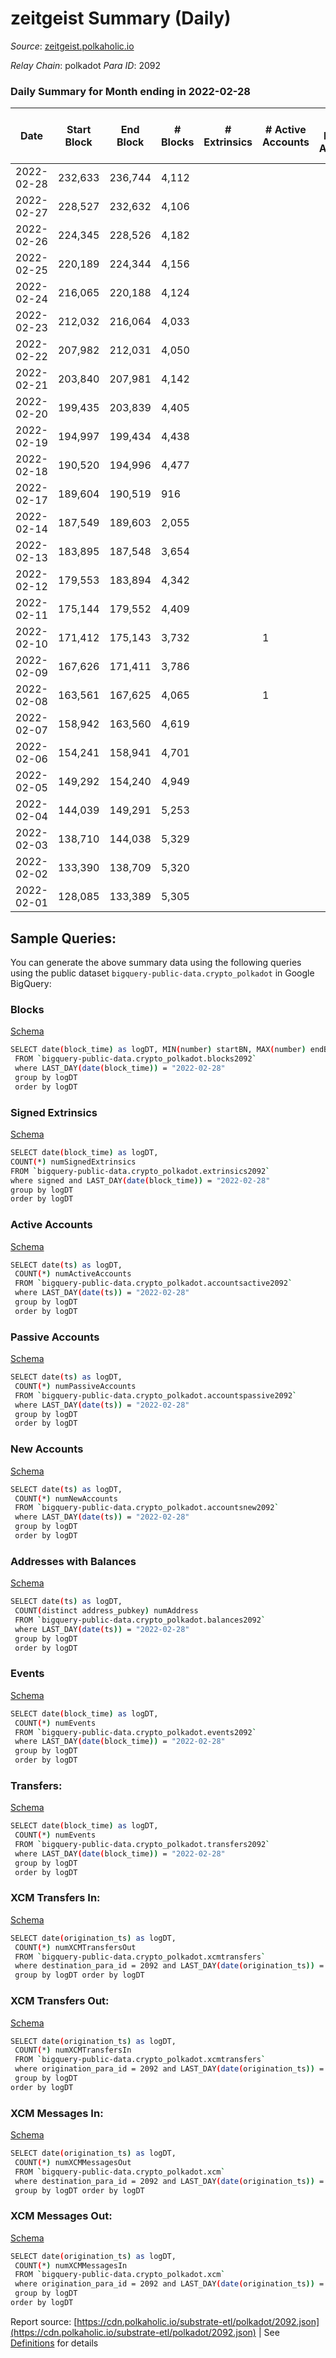 # zeitgeist Summary (Daily)

_Source_: [zeitgeist.polkaholic.io](https://zeitgeist.polkaholic.io)

*Relay Chain*: polkadot
*Para ID*: 2092



### Daily Summary for Month ending in 2022-02-28


| Date    | Start Block | End Block | # Blocks | # Extrinsics | # Active Accounts | # Passive Accounts | # New Accounts | # Addresses | # Events  | # Transfers ($USD) | # XCM Transfers In ($USD) | # XCM Transfers Out ($USD) | # XCM In | # XCM Out | Issues |
|---------|-------------|-----------|----------|--------------|-------------------|--------------------|----------------|-------------|-----------|--------------------|---------------------------|----------------------------|----------|-----------|--------|
| 2022-02-28 | 232,633 | 236,744 | 4,112 |  |  |  |  | 5 |  |   |   |   |  |  |  |
| 2022-02-27 | 228,527 | 232,632 | 4,106 |  |  |  |  | 5 |  |   |   |   |  |  |  |
| 2022-02-26 | 224,345 | 228,526 | 4,182 |  |  |  |  | 5 |  |   |   |   |  |  |  |
| 2022-02-25 | 220,189 | 224,344 | 4,156 |  |  |  |  | 5 |  |   |   |   |  |  |  |
| 2022-02-24 | 216,065 | 220,188 | 4,124 |  |  |  |  | 5 |  |   |   |   |  |  |  |
| 2022-02-23 | 212,032 | 216,064 | 4,033 |  |  |  |  | 5 |  |   |   |   |  |  |  |
| 2022-02-22 | 207,982 | 212,031 | 4,050 |  |  |  |  | 5 |  |   |   |   |  |  |  |
| 2022-02-21 | 203,840 | 207,981 | 4,142 |  |  |  |  | 5 |  |   |   |   |  |  |  |
| 2022-02-20 | 199,435 | 203,839 | 4,405 |  |  |  |  | 5 |  |   |   |   |  |  |  |
| 2022-02-19 | 194,997 | 199,434 | 4,438 |  |  |  |  | 5 |  |   |   |   |  |  |  |
| 2022-02-18 | 190,520 | 194,996 | 4,477 |  |  |  |  | 5 |  |   |   |   |  |  |  |
| 2022-02-17 | 189,604 | 190,519 | 916 |  |  |  |  | 5 |  |   |   |   |  |  |  |
| 2022-02-14 | 187,549 | 189,603 | 2,055 |  |  |  |  | 5 |  |   |   |   |  |  |  |
| 2022-02-13 | 183,895 | 187,548 | 3,654 |  |  |  |  | 5 |  |   |   |   |  |  |  |
| 2022-02-12 | 179,553 | 183,894 | 4,342 |  |  |  |  | 5 |  |   |   |   |  |  |  |
| 2022-02-11 | 175,144 | 179,552 | 4,409 |  |  |  |  | 5 |  |   |   |   |  |  |  |
| 2022-02-10 | 171,412 | 175,143 | 3,732 |  | 1 |  |  | 5 |  |   |   |   |  |  |  |
| 2022-02-09 | 167,626 | 171,411 | 3,786 |  |  |  |  | 5 |  |   |   |   |  |  |  |
| 2022-02-08 | 163,561 | 167,625 | 4,065 |  | 1 |  |  | 5 |  |   |   |   |  |  |  |
| 2022-02-07 | 158,942 | 163,560 | 4,619 |  |  |  |  |  |  |   |   |   |  |  |  |
| 2022-02-06 | 154,241 | 158,941 | 4,701 |  |  |  |  |  |  |   |   |   |  |  |  |
| 2022-02-05 | 149,292 | 154,240 | 4,949 |  |  |  |  |  |  |   |   |   |  |  |  |
| 2022-02-04 | 144,039 | 149,291 | 5,253 |  |  |  |  |  |  |   |   |   |  |  |  |
| 2022-02-03 | 138,710 | 144,038 | 5,329 |  |  |  |  |  |  |   |   |   |  |  |  |
| 2022-02-02 | 133,390 | 138,709 | 5,320 |  |  |  |  |  |  |   |   |   |  |  |  |
| 2022-02-01 | 128,085 | 133,389 | 5,305 |  |  |  |  |  |  |   |   |   |  |  |  |

## Sample Queries:
You can generate the above summary data using the following queries using the public dataset `bigquery-public-data.crypto_polkadot` in Google BigQuery:


### Blocks 

[Schema](https://github.com/colorfulnotion/substrate-etl/blob/main/schema/blocks.json)

```bash
SELECT date(block_time) as logDT, MIN(number) startBN, MAX(number) endBN, COUNT(*) numBlocks 
 FROM `bigquery-public-data.crypto_polkadot.blocks2092`  
 where LAST_DAY(date(block_time)) = "2022-02-28" 
 group by logDT 
 order by logDT
```

### Signed Extrinsics 

[Schema](https://github.com/colorfulnotion/substrate-etl/blob/main/schema/extrinsics.json)

```bash
SELECT date(block_time) as logDT, 
COUNT(*) numSignedExtrinsics 
FROM `bigquery-public-data.crypto_polkadot.extrinsics2092`  
where signed and LAST_DAY(date(block_time)) = "2022-02-28" 
group by logDT 
order by logDT
```

### Active Accounts 

[Schema](https://github.com/colorfulnotion/substrate-etl/blob/main/schema/accountsactive.json)

```bash
SELECT date(ts) as logDT, 
 COUNT(*) numActiveAccounts 
 FROM `bigquery-public-data.crypto_polkadot.accountsactive2092` 
 where LAST_DAY(date(ts)) = "2022-02-28" 
 group by logDT 
 order by logDT
```

### Passive Accounts 

[Schema](https://github.com/colorfulnotion/substrate-etl/blob/main/schema/accountspassive.json)

```bash
SELECT date(ts) as logDT, 
 COUNT(*) numPassiveAccounts 
 FROM `bigquery-public-data.crypto_polkadot.accountspassive2092` 
 where LAST_DAY(date(ts)) = "2022-02-28" 
 group by logDT 
 order by logDT
```

### New Accounts 

[Schema](https://github.com/colorfulnotion/substrate-etl/blob/main/schema/accountsnew.json)

```bash
SELECT date(ts) as logDT, 
 COUNT(*) numNewAccounts 
 FROM `bigquery-public-data.crypto_polkadot.accountsnew2092` 
 where LAST_DAY(date(ts)) = "2022-02-28" 
 group by logDT
 order by logDT
```

### Addresses with Balances 

[Schema](https://github.com/colorfulnotion/substrate-etl/blob/main/schema/balances.json)

```bash
SELECT date(ts) as logDT,
 COUNT(distinct address_pubkey) numAddress 
 FROM `bigquery-public-data.crypto_polkadot.balances2092` 
 where LAST_DAY(date(ts)) = "2022-02-28" 
 group by logDT 
 order by logDT
```

### Events 

[Schema](https://github.com/colorfulnotion/substrate-etl/blob/main/schema/events.json)

```bash
SELECT date(block_time) as logDT, 
 COUNT(*) numEvents 
 FROM `bigquery-public-data.crypto_polkadot.events2092` 
 where LAST_DAY(date(block_time)) = "2022-02-28" 
 group by logDT 
 order by logDT
```

### Transfers:

[Schema](https://github.com/colorfulnotion/substrate-etl/blob/main/schema/transfers.json)

```bash
SELECT date(block_time) as logDT, 
 COUNT(*) numEvents 
 FROM `bigquery-public-data.crypto_polkadot.transfers2092` 
 where LAST_DAY(date(block_time)) = "2022-02-28" 
 group by logDT 
 order by logDT
```

### XCM Transfers In: 

[Schema](https://github.com/colorfulnotion/substrate-etl/blob/main/schema/xcmtransfers.json)

```bash
SELECT date(origination_ts) as logDT, 
 COUNT(*) numXCMTransfersOut 
 FROM `bigquery-public-data.crypto_polkadot.xcmtransfers` 
 where destination_para_id = 2092 and LAST_DAY(date(origination_ts)) = "2022-02-28" 
 group by logDT order by logDT
```

### XCM Transfers Out: 

[Schema](https://github.com/colorfulnotion/substrate-etl/blob/main/schema/xcmtransfers.json)

```bash
SELECT date(origination_ts) as logDT, 
 COUNT(*) numXCMTransfersIn 
 FROM `bigquery-public-data.crypto_polkadot.xcmtransfers` 
 where origination_para_id = 2092 and LAST_DAY(date(origination_ts)) = "2022-02-28" 
 group by logDT 
order by logDT
```

### XCM Messages In: 

[Schema](https://github.com/colorfulnotion/substrate-etl/blob/main/schema/xcm.json)

```bash
SELECT date(origination_ts) as logDT, 
 COUNT(*) numXCMMessagesOut 
 FROM `bigquery-public-data.crypto_polkadot.xcm` 
 where destination_para_id = 2092 and LAST_DAY(date(origination_ts)) = "2022-02-28" 
 group by logDT order by logDT
```

### XCM Messages Out: 

[Schema](https://github.com/colorfulnotion/substrate-etl/blob/main/schema/xcm.json)

```bash
SELECT date(origination_ts) as logDT, 
 COUNT(*) numXCMMessagesIn 
 FROM `bigquery-public-data.crypto_polkadot.xcm` 
 where origination_para_id = 2092 and LAST_DAY(date(origination_ts)) = "2022-02-28" 
 group by logDT 
order by logDT
```


Report source: [https://cdn.polkaholic.io/substrate-etl/polkadot/2092.json](https://cdn.polkaholic.io/substrate-etl/polkadot/2092.json) | See [Definitions](/DEFINITIONS.md) for details
